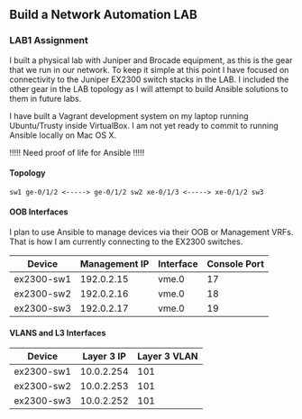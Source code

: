 ## Build a Network Automation LAB
### LAB1 Assignment

I built a physical lab with Juniper and Brocade equipment, as this is the gear that we run in our network.  To keep it simple at this point I have focused on connectivity to the Juniper EX2300 switch stacks in the LAB.  I included the other gear in the LAB topology as I will attempt to build Ansible solutions to them in future labs.

I have built a Vagrant development system on my laptop running Ubuntu/Trusty inside VirtualBox.  I am not yet ready to commit to running Ansible locally on Mac OS X.

!!!!!
Need proof of life for Ansible
!!!!!

#### Topology
```
sw1 ge-0/1/2 <-----> ge-0/1/2 sw2 xe-0/1/3 <-----> xe-0/1/2 sw3
```
#### OOB Interfaces
I plan to use Ansible to manage devices via their OOB or Management VRFs.  That is how I am currently connecting to the EX2300 switches.

Device | Management IP | Interface | Console Port
---|---|---|---
ex2300-sw1 | 192.0.2.15 | vme.0 | 17
ex2300-sw2 | 192.0.2.16 | vme.0 | 18
ex2300-sw3 | 192.0.2.17 | vme.0 | 19

#### VLANS and L3 Interfaces
Device | Layer 3 IP | Layer 3 VLAN
---|---|---
ex2300-sw1 | 10.0.2.254 | 101
ex2300-sw2 | 10.0.2.253 | 101
ex2300-sw3 | 10.0.2.252 | 101


